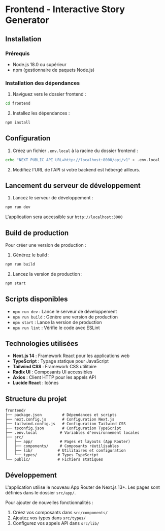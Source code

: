 # Frontend - Interactive Story Generator

## Installation

### Prérequis
- Node.js 18.0 ou supérieur
- npm (gestionnaire de paquets Node.js)

### Installation des dépendances

1. Naviguez vers le dossier frontend :
```bash
cd frontend
```

2. Installez les dépendances :
```bash
npm install
```

## Configuration

1. Créez un fichier `.env.local` à la racine du dossier frontend :
```bash
echo "NEXT_PUBLIC_API_URL=http://localhost:8000/api/v1" > .env.local
```

2. Modifiez l'URL de l'API si votre backend est hébergé ailleurs.

## Lancement du serveur de développement

1. Lancez le serveur de développement :
```bash
npm run dev
```

L'application sera accessible sur `http://localhost:3000`

## Build de production

Pour créer une version de production :

1. Générez le build :
```bash
npm run build
```

2. Lancez la version de production :
```bash
npm start
```

## Scripts disponibles

- `npm run dev` : Lance le serveur de développement
- `npm run build` : Génère une version de production
- `npm start` : Lance la version de production
- `npm run lint` : Vérifie le code avec ESLint

## Technologies utilisées

- **Next.js 14** : Framework React pour les applications web
- **TypeScript** : Typage statique pour JavaScript
- **Tailwind CSS** : Framework CSS utilitaire
- **Radix UI** : Composants UI accessibles
- **Axios** : Client HTTP pour les appels API
- **Lucide React** : Icônes

## Structure du projet

```
frontend/
├── package.json         # Dépendances et scripts
├── next.config.js       # Configuration Next.js
├── tailwind.config.js   # Configuration Tailwind CSS
├── tsconfig.json        # Configuration TypeScript
├── .env.local          # Variables d'environnement locales
├── src/
│   ├── app/            # Pages et layouts (App Router)
│   ├── components/     # Composants réutilisables
│   ├── lib/           # Utilitaires et configuration
│   └── types/         # Types TypeScript
└── public/            # Fichiers statiques
```

## Développement

L'application utilise le nouveau App Router de Next.js 13+. Les pages sont définies dans le dossier `src/app/`.

Pour ajouter de nouvelles fonctionnalités :
1. Créez vos composants dans `src/components/`
2. Ajoutez vos types dans `src/types/`
3. Configurez vos appels API dans `src/lib/`